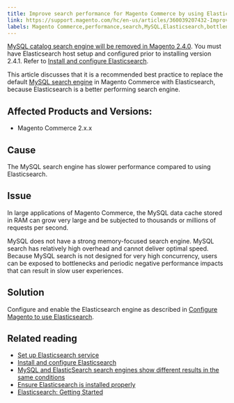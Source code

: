 ```yaml
---
title: Improve search performance for Magento Commerce by using Elasticsearch
link: https://support.magento.com/hc/en-us/articles/360039207432-Improve-search-performance-for-Magento-Commerce-by-using-Elasticsearch
labels: Magento Commerce,performance,search,MySQL,Elasticsearch,bottleneck,memory,best practices,2.x.x
---
```


<p class="warning"><a href="https://support.magento.com/hc/en-us/articles/360043144271-MySQL-catalog-search-engine-will-be-removed-in-all-versions-of-Magento-2-4-0">MySQL catalog search engine will be removed in Magento 2.4.0</a>. You must have Elasticsearch host setup and configured prior to installing version 2.4.1. Refer to <a href="https://devdocs.magento.com/guides/v2.3/config-guide/elasticsearch/es-overview.html">Install and configure Elasticsearch</a>.</p>

This article discusses that it is a recommended best practice to replace the default [MySQL search engine](https://support.magento.com/hc/en-us/articles/360043144271-MySQL-catalog-search-engine-will-be-removed-in-all-versions-of-Magento-2-4-0) in Magento Commerce with Elasticsearch, because Elasticsearch is a better performing search engine.

## Affected Products and Versions:

* Magento Commerce 2.x.x

## Cause

The MySQL search engine has slower performance compared to using Elasticsearch.

## Issue

In large applications of Magento Commerce, the MySQL data cache stored in RAM can grow very large and be subjected to thousands or millions of requests per second.

MySQL does not have a strong memory-focused search engine. MySQL search has relatively high overhead and cannot deliver optimal speed. Because MySQL search is not designed for very high concurrency, users can be exposed to bottlenecks and periodic negative performance impacts that can result in slow user experiences.

## Solution

Configure and enable the Elasticsearch engine as described in [Configure Magento to use Elasticsearch](https://devdocs.magento.com/guides/v2.2/config-guide/elasticsearch/configure-magento.html).

## Related reading

* [Set up Elasticsearch service](https://devdocs.magento.com/cloud/project/project-conf-files_services-elastic.html)
* [Install and configure Elasticsearch](https://devdocs.magento.com/guides/v2.3/config-guide/elasticsearch/es-overview.html)
* [MySQL and ElasticSearch search engines show different results in the same conditions](https://support.magento.com/hc/en-us/articles/360025244171)
* [Ensure Elasticsearch is installed properly](https://support.magento.com/hc/en-us/articles/360034939312)
* [Elasticsearch: Getting Started](https://www.elastic.co/webinars/getting-started-elasticsearch)